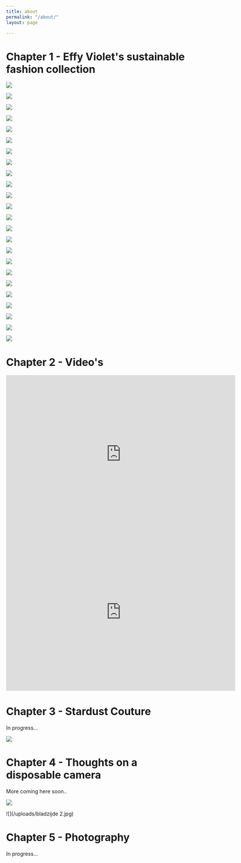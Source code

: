 ```yaml
---
title: about
permalink: "/about/"
layout: page

---
```

# Chapter 1 - Effy Violet's sustainable fashion collection

![](/uploads/00.jpg)

![](/uploads/01.jpg)

![](/uploads/02.jpg)

![](/uploads/03.jpg)

![](/uploads/04.jpg)

![](/uploads/05.jpg)

![](/uploads/06.jpg)

![](/uploads/07.jpg)

![](/uploads/08.jpg)

![](/uploads/09.jpg)

![](/uploads/10.jpg)

![](/uploads/11.jpg)

![](/uploads/12.jpg)

![](/uploads/13.jpg)

![](/uploads/14.jpg)

![](/uploads/15.jpg)

![](/uploads/16.jpg)

![](/uploads/17.jpg)

![](/uploads/18.jpg)

![](/uploads/19.jpg)

![](/uploads/20.jpg)

![](/uploads/21.jpg)

![](/uploads/22.jpg)

![](/uploads/23.jpg)

# Chapter 2 - Video's

<iframe src="https://genero.com/watch-video/39811/embed/" width="625" height="430" frameborder="0" allowfullscreen><p>Your browser does not support iframes.</p></iframe>

<iframe src="https://genero.com/watch-video/40037/embed/" width="625" height="430" frameborder="0" allowfullscreen><p>Your browser does not support iframes.</p></iframe>

# Chapter 3 - Stardust Couture

In progress...

![](/uploads/Stardust_Couture_cover-1.jpg)

# Chapter 4 - Thoughts on a disposable camera

More coming here soon..

![](/uploads/fotoboekje.jpg)

![](/uploads/bladzijde 2.jpg)

# Chapter 5 - Photography

In progress...